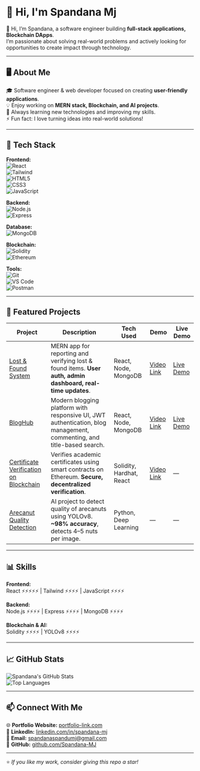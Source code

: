 # 👋 Hi, I'm Spandana Mj

👋 Hi, I’m Spandana, a software engineer building **full-stack applications, Blockchain DApps**.  
I’m passionate about solving real-world problems and actively looking for opportunities to create impact through technology.

---

## 🖥️ About Me

🎓 Software engineer & web developer focused on creating **user-friendly applications**.  
💡 Enjoy working on **MERN stack, Blockchain, and AI projects**.  
🌱 Always learning new technologies and improving my skills.  
⚡ Fun fact: I love turning ideas into real-world solutions!

---

## 🚀 Tech Stack

**Frontend:**  
![React](https://img.shields.io/badge/React-61DAFB?logo=react&logoColor=white)  
![Tailwind](https://img.shields.io/badge/Tailwind-38B2AC?logo=tailwind-css&logoColor=white)  
![HTML5](https://img.shields.io/badge/HTML5-E34F26?logo=html5&logoColor=white)  
![CSS3](https://img.shields.io/badge/CSS3-1572B6?logo=css3&logoColor=white)  
![JavaScript](https://img.shields.io/badge/JavaScript-F7DF1E?logo=javascript&logoColor=black)   

**Backend:**  
![Node.js](https://img.shields.io/badge/Node.js-339933?logo=node.js&logoColor=white)  
![Express](https://img.shields.io/badge/Express-000000?logo=express&logoColor=white)  

**Database:**  
![MongoDB](https://img.shields.io/badge/MongoDB-47A248?logo=mongodb&logoColor=white)  

**Blockchain:**  
![Solidity](https://img.shields.io/badge/Solidity-363636?logo=solidity&logoColor=white)  
![Ethereum](https://img.shields.io/badge/Ethereum-627EEA?logo=ethereum&logoColor=white)  

**Tools:**  
![Git](https://img.shields.io/badge/Git-F05032?logo=git&logoColor=white)  
![VS Code](https://img.shields.io/badge/VS%20Code-007ACC?logo=visual-studio-code&logoColor=white)  
![Postman](https://img.shields.io/badge/Postman-FF6C37?logo=postman&logoColor=white)  

---

## 🌟 Featured Projects

| Project | Description | Tech Used | Demo | Live Demo |
|----------|-------------|-----------|-------|------------|
| [Lost & Found System](https://github.com/Spandana-MJ/lost-found) | MERN app for reporting and verifying lost & found items. **User auth, admin dashboard, real-time updates**. | React, Node, MongoDB | [Video Link](https://drive.google.com/file/d/1ywxdusUf0LhL1RfEeBKUj-UMS70JCM5-/preview) | [Live Demo](https://lost-found-gilt.vercel.app/) |
| [BlogHub](https://github.com/Spandana-MJ/bloghub) | Modern blogging platform with responsive UI, JWT authentication, blog management, commenting, and title-based search. | React, Node, MongoDB | [Video Link](https://drive.google.com/file/d/1_j7tahV4mfY6XK27yaB2fUy_ebk8aeGz/preview) | [Live Demo](https://bloghub-eight-alpha.vercel.app/) |
| [Certificate Verification on Blockchain](https://github.com/Spandana-MJ/CertVerify) | Verifies academic certificates using smart contracts on Ethereum. **Secure, decentralized verification**. | Solidity, Hardhat, React | [Video Link](https://drive.google.com/file/d/1s7z06F7njh0jSnfZPbr77zOytIaAHj0p/preview) | — |
| [Arecanut Quality Detection](#) | AI project to detect quality of arecanuts using YOLOv8. **~98% accuracy**, detects 4–5 nuts per image. | Python, Deep Learning | — | — |


---

## 📊 Skills

**Frontend:**  
React ⚡⚡⚡⚡⚡ | Tailwind ⚡⚡⚡⚡ | JavaScript ⚡⚡⚡⚡  

**Backend:**  
Node.js ⚡⚡⚡⚡ | Express ⚡⚡⚡⚡ | MongoDB ⚡⚡⚡⚡  

**Blockchain & AI:**  
Solidity ⚡⚡⚡⚡ | YOLOv8 ⚡⚡⚡⚡   


---

## 📈 GitHub Stats

![Spandana's GitHub Stats](https://github-readme-stats.vercel.app/api?username=Spandana-MJ&show_icons=true&theme=radical)  
![Top Languages](https://github-readme-stats.vercel.app/api/top-langs/?username=Spandana-MJ&layout=compact)

---

## 📫 Connect With Me

🌐 **Portfolio Website:** [portfolio-link.com](https://my-portfolio-alpha-one-48.vercel.app)  
💼 **LinkedIn:** [linkedin.com/in/spandana-mj](https://linkedin.com/in/Spandana-MJ)  
📧 **Email:** spandanaspandumj@gmail.com  
🐙 **GitHub:** [github.com/Spandana-MJ](https://github.com/Spandana-MJ)

---

⭐ *If you like my work, consider giving this repo a star!*  
